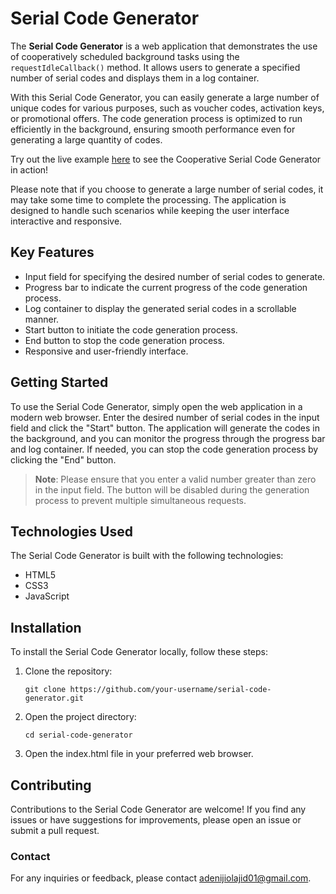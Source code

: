 # Serial Code Generator

The **Serial Code Generator** is a web application that demonstrates the use of cooperatively scheduled background tasks using the `requestIdleCallback()` method. It allows users to generate a specified number of serial codes and displays them in a log container.

With this Serial Code Generator, you can easily generate a large number of unique codes for various purposes, such as voucher codes, activation keys, or promotional offers. The code generation process is optimized to run efficiently in the background, ensuring smooth performance even for generating a large quantity of codes.

Try out the live example [here](https://background-task-api.netlify.app) to see the Cooperative Serial Code Generator in action!

Please note that if you choose to generate a large number of serial codes, it may take some time to complete the processing. The application is designed to handle such scenarios while keeping the user interface interactive and responsive.

## Key Features

- Input field for specifying the desired number of serial codes to generate.
- Progress bar to indicate the current progress of the code generation process.
- Log container to display the generated serial codes in a scrollable manner.
- Start button to initiate the code generation process.
- End button to stop the code generation process.
- Responsive and user-friendly interface.

## Getting Started

To use the Serial Code Generator, simply open the web application in a modern web browser. Enter the desired number of serial codes in the input field and click the "Start" button. The application will generate the codes in the background, and you can monitor the progress through the progress bar and log container. If needed, you can stop the code generation process by clicking the "End" button.

> **Note**: Please ensure that you enter a valid number greater than zero in the input field. The button will be disabled during the generation process to prevent multiple simultaneous requests.

## Technologies Used

The Serial Code Generator is built with the following technologies:

- HTML5
- CSS3
- JavaScript

## Installation

To install the Serial Code Generator locally, follow these steps:

1. Clone the repository:

    ```shell
    git clone https://github.com/your-username/serial-code-generator.git
    ```
2. Open the project directory:
    ```shell
    cd serial-code-generator
    ```
3. Open the index.html file in your preferred web browser.

## Contributing
Contributions to the Serial Code Generator are welcome! If you find any issues or have suggestions for improvements, please open an issue or submit a pull request.

### Contact
For any inquiries or feedback, please contact adenijiolajid01@gmail.com.

